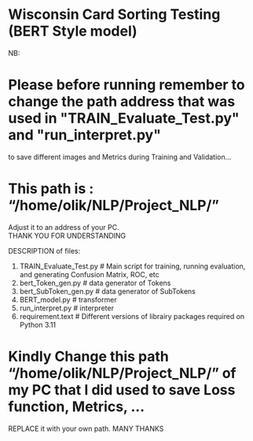 # Wisconsin Card Sorting Testing (BERT Style model)

NB: 
# Please before running remember to change the path address that was used in "TRAIN_Evaluate_Test.py" and "run_interpret.py"
to save different images and Metrics during Training and Validation...
# This path is :        “/home/olik/NLP/Project_NLP/” 
Adjust it to an address of your PC.  
THANK YOU FOR UNDERSTANDING

DESCRIPTION of files:
1)	TRAIN_Evaluate_Test.py      # Main script for training, running evaluation, and generating Confusion Matrix, ROC, etc
2)	bert_Token_gen.py           # data generator of Tokens
3)	bert_SubToken_gen.py        # data generator of SubTokens
4)	BERT_model.py               # transformer 
5)	run_interpret.py            # interpreter
6)	requirement.text            # Different versions of librairy packages required on Python 3.11

# Kindly Change this path “/home/olik/NLP/Project_NLP/” of my PC that I did used to save Loss function, Metrics, ... 
REPLACE it with your own path.
MANY THANKS
